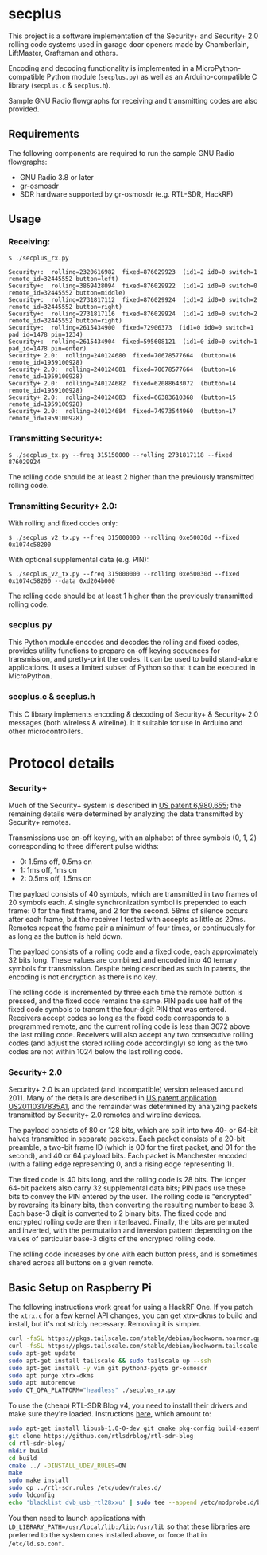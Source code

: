 secplus
=======

This project is a software implementation of the Security+ and Security+ 2.0 rolling code systems used in garage door openers made by Chamberlain, LiftMaster, Craftsman and others.

Encoding and decoding functionality is implemented in a MicroPython-compatible Python module (`secplus.py`) as well as an Arduino-compatible C library (`secplus.c` & `secplus.h`).

Sample GNU Radio flowgraphs for receiving and transmitting codes are also provided.

## Requirements

The following components are required to run the sample GNU Radio flowgraphs:

* GNU Radio 3.8 or later
* gr-osmosdr
* SDR hardware supported by gr-osmosdr (e.g. RTL-SDR, HackRF)

## Usage

### Receiving:
```
$ ./secplus_rx.py

Security+:  rolling=2320616982  fixed=876029923  (id1=2 id0=0 switch=1 remote_id=32445552 button=left)
Security+:  rolling=3869428094  fixed=876029922  (id1=2 id0=0 switch=0 remote_id=32445552 button=middle)
Security+:  rolling=2731817112  fixed=876029924  (id1=2 id0=0 switch=2 remote_id=32445552 button=right)
Security+:  rolling=2731817116  fixed=876029924  (id1=2 id0=0 switch=2 remote_id=32445552 button=right)
Security+:  rolling=2615434900  fixed=72906373  (id1=0 id0=0 switch=1 pad_id=1478 pin=1234)
Security+:  rolling=2615434904  fixed=595608121  (id1=0 id0=0 switch=1 pad_id=1478 pin=enter)
Security+ 2.0:  rolling=240124680  fixed=70678577664  (button=16 remote_id=1959100928)
Security+ 2.0:  rolling=240124681  fixed=70678577664  (button=16 remote_id=1959100928)
Security+ 2.0:  rolling=240124682  fixed=62088643072  (button=14 remote_id=1959100928)
Security+ 2.0:  rolling=240124683  fixed=66383610368  (button=15 remote_id=1959100928)
Security+ 2.0:  rolling=240124684  fixed=74973544960  (button=17 remote_id=1959100928)
```

### Transmitting Security+:

```
$ ./secplus_tx.py --freq 315150000 --rolling 2731817118 --fixed 876029924
```
The rolling code should be at least 2 higher than the previously transmitted rolling code.

### Transmitting Security+ 2.0:

With rolling and fixed codes only:
```
$ ./secplus_v2_tx.py --freq 315000000 --rolling 0xe50030d --fixed 0x1074c58200
```
With optional supplemental data (e.g. PIN):
```
$ ./secplus_v2_tx.py --freq 315000000 --rolling 0xe50030d --fixed 0x1074c58200 --data 0xd204b000
```
The rolling code should be at least 1 higher than the previously transmitted rolling code.

### secplus.py

This Python module encodes and decodes the rolling and fixed codes, provides utility functions to prepare on-off keying sequences for transmission, and pretty-print the codes. It can be used to build stand-alone applications. It uses a limited subset of Python so that it can be executed in MicroPython.

### secplus.c & secplus.h

This C library implements encoding & decoding of Security+ & Security+ 2.0 messages (both wireless & wireline). It it suitable for use in Arduino and other microcontrollers.

# Protocol details

### Security+

Much of the Security+ system is described in [US patent 6,980,655](https://patents.google.com/patent/US6980655B2/); the remaining details were determined by analyzing the data transmitted by Security+ remotes.

Transmissions use on-off keying, with an alphabet of three symbols (0, 1, 2) corresponding to three different pulse widths:
* 0: 1.5ms off, 0.5ms on
* 1: 1ms off, 1ms on
* 2: 0.5ms off, 1.5ms on

The payload consists of 40 symbols, which are transmitted in two frames of 20 symbols each. A single synchronization symbol is prepended to each frame: 0 for the first frame, and 2 for the second. 58ms of silence occurs after each frame, but the receiver I tested with accepts as little as 20ms. Remotes repeat the frame pair a minimum of four times, or continuously for as long as the button is held down.

The payload consists of a rolling code and a fixed code, each approximately 32 bits long. These values are combined and encoded into 40 ternary symbols for transmission. Despite being described as such in patents, the encoding is not encryption as there is no key.

The rolling code is incremented by three each time the remote button is pressed, and the fixed code remains the same. PIN pads use half of the fixed code symbols to transmit the four-digit PIN that was entered. Receivers accept codes so long as the fixed code corresponds to a programmed remote, and the current rolling code is less than 3072 above the last rolling code. Receivers will also accept any two consecutive rolling codes (and adjust the stored rolling code accordingly) so long as the two codes are not within 1024 below the last rolling code.

### Security+ 2.0

Security+ 2.0 is an updated (and incompatible) version released around 2011. Many of the details are described in
[US patent application US20110317835A1](https://patents.google.com/patent/US20110317835A1/), and the remainder was determined by analyzing packets transmitted by Security+ 2.0 remotes and wireline devices.

The payload consists of 80 or 128 bits, which are split into two 40- or 64-bit halves transmitted in separate packets. Each packet consists of a 20-bit preamble, a two-bit frame ID (which is 00 for the first packet, and 01 for the second), and 40 or 64 payload bits. Each packet is Manchester encoded (with a falling edge representing 0, and a rising edge representing 1).

The fixed code is 40 bits long, and the rolling code is 28 bits. The longer 64-bit packets also carry 32 supplemental data bits; PIN pads use these bits to convey the PIN entered by the user. The rolling code is "encrypted" by reversing its binary bits, then converting the resulting number to base 3. Each base-3 digit is converted to 2 binary bits. The fixed code and encrypted rolling code are then interleaved. Finally, the bits are permuted and inverted, with the permutation and inversion pattern depending on the values of particular base-3 digits of the encrypted rolling code.

The rolling code increases by one with each button press, and is sometimes shared across all buttons on a given remote.

## Basic Setup on Raspberry Pi

The following instructions work great for using a HackRF One.  If you patch the `xtrx.c` for a few kernel API changes, you can get xtrx-dkms to build and install, but it's not stricly necessary.  Removing it is simpler.

```bash
curl -fsSL https://pkgs.tailscale.com/stable/debian/bookworm.noarmor.gpg | sudo tee /usr/share/keyrings/tailscale-archive-keyring.gpg >/dev/null
curl -fsSL https://pkgs.tailscale.com/stable/debian/bookworm.tailscale-keyring.list | sudo tee /etc/apt/sources.list.d/tailscale.list
sudo apt-get update
sudo apt-get install tailscale && sudo tailscale up --ssh
sudo apt-get install -y vim git python3-pyqt5 gr-osmosdr
sudo apt purge xtrx-dkms
sudo apt autoremove
sudo QT_QPA_PLATFORM="headless" ./secplus_rx.py
```

To use the (cheap) RTL-SDR Blog v4, you need to install their drivers and make sure they're loaded.  Instructions [here](https://www.rtl-sdr.com/tag/install-guide/), which amount to:

```bash
sudo apt-get install libusb-1.0-0-dev git cmake pkg-config build-essential
git clone https://github.com/rtlsdrblog/rtl-sdr-blog
cd rtl-sdr-blog/
mkdir build
cd build
cmake ../ -DINSTALL_UDEV_RULES=ON
make
sudo make install
sudo cp ../rtl-sdr.rules /etc/udev/rules.d/
sudo ldconfig
echo 'blacklist dvb_usb_rtl28xxu' | sudo tee --append /etc/modprobe.d/blacklist-dvb_usb_rtl28xxu.conf
```

You then need to launch applications with `LD_LIBRARY_PATH=/usr/local/lib:/lib:/usr/lib` so that these libraries are preferred to the system ones installed above, or force that in `/etc/ld.so.conf`.
